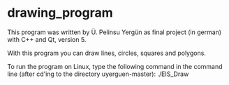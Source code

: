 # drawing_program

This program was written by Ü. Pelinsu Yergün as final project (in german) with C++ and Qt, version 5.  

With this program you can draw lines, circles, squares and polygons.

To run the program on Linux, type the following command in the command line (after cd'ing to the directory uyerguen-master):
./EIS_Draw 


